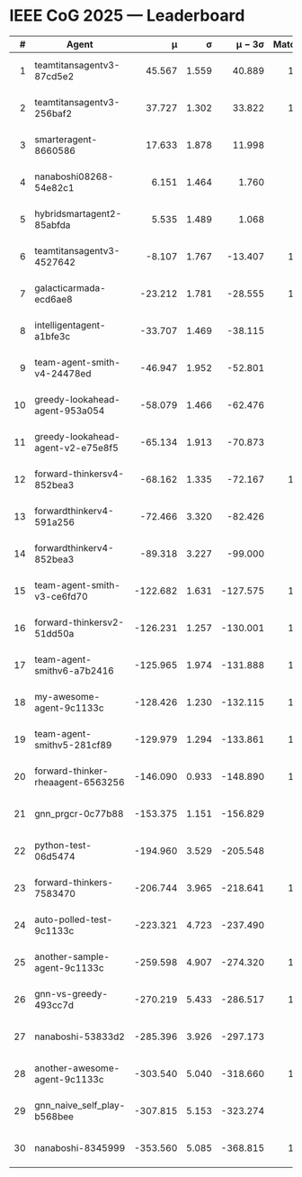 # IEEE CoG 2025 — Leaderboard

| # | Agent | μ | σ | μ − 3σ | Matches | Updated |
|---:|---|---:|---:|---:|---:|---|
| 1 | teamtitansagentv3-87cd5e2 | 45.567 | 1.559 | 40.889 | 1060 | 2025-08-27 02:58 |
| 2 | teamtitansagentv3-256baf2 | 37.727 | 1.302 | 33.822 | 1120 | 2025-08-27 02:58 |
| 3 | smarteragent-8660586 | 17.633 | 1.878 | 11.998 | 794 | 2025-08-27 02:58 |
| 4 | nanaboshi08268-54e82c1 | 6.151 | 1.464 | 1.760 | 940 | 2025-08-27 02:58 |
| 5 | hybridsmartagent2-85abfda | 5.535 | 1.489 | 1.068 | 733 | 2025-08-27 02:58 |
| 6 | teamtitansagentv3-4527642 | -8.107 | 1.767 | -13.407 | 1020 | 2025-08-27 02:58 |
| 7 | galacticarmada-ecd6ae8 | -23.212 | 1.781 | -28.555 | 1040 | 2025-08-27 02:58 |
| 8 | intelligentagent-a1bfe3c | -33.707 | 1.469 | -38.115 | 948 | 2025-08-27 02:58 |
| 9 | team-agent-smith-v4-24478ed | -46.947 | 1.952 | -52.801 | 900 | 2025-08-27 02:58 |
| 10 | greedy-lookahead-agent-953a054 | -58.079 | 1.466 | -62.476 | 958 | 2025-08-27 02:58 |
| 11 | greedy-lookahead-agent-v2-e75e8f5 | -65.134 | 1.913 | -70.873 | 938 | 2025-08-27 02:58 |
| 12 | forward-thinkersv4-852bea3 | -68.162 | 1.335 | -72.167 | 1104 | 2025-08-27 02:58 |
| 13 | forwardthinkerv4-591a256 | -72.466 | 3.320 | -82.426 | 932 | 2025-08-27 02:58 |
| 14 | forwardthinkerv4-852bea3 | -89.318 | 3.227 | -99.000 | 807 | 2025-08-27 02:58 |
| 15 | team-agent-smith-v3-ce6fd70 | -122.682 | 1.631 | -127.575 | 1160 | 2025-08-27 02:58 |
| 16 | forward-thinkersv2-51dd50a | -126.231 | 1.257 | -130.001 | 1022 | 2025-08-27 02:58 |
| 17 | team-agent-smithv6-a7b2416 | -125.965 | 1.974 | -131.888 | 1160 | 2025-08-27 02:58 |
| 18 | my-awesome-agent-9c1133c | -128.426 | 1.230 | -132.115 | 1400 | 2025-08-27 02:58 |
| 19 | team-agent-smithv5-281cf89 | -129.979 | 1.294 | -133.861 | 1140 | 2025-08-27 02:58 |
| 20 | forward-thinker-rheaagent-6563256 | -146.090 | 0.933 | -148.890 | 1122 | 2025-08-27 02:58 |
| 21 | gnn_prgcr-0c77b88 | -153.375 | 1.151 | -156.829 | 940 | 2025-08-27 02:58 |
| 22 | python-test-06d5474 | -194.960 | 3.529 | -205.548 | 840 | 2025-08-27 02:58 |
| 23 | forward-thinkers-7583470 | -206.744 | 3.965 | -218.641 | 1100 | 2025-08-27 02:58 |
| 24 | auto-polled-test-9c1133c | -223.321 | 4.723 | -237.490 | 760 | 2025-08-27 02:58 |
| 25 | another-sample-agent-9c1133c | -259.598 | 4.907 | -274.320 | 1200 | 2025-08-27 02:58 |
| 26 | gnn-vs-greedy-493cc7d | -270.219 | 5.433 | -286.517 | 1000 | 2025-08-27 02:58 |
| 27 | nanaboshi-53833d2 | -285.396 | 3.926 | -297.173 | 960 | 2025-08-27 02:58 |
| 28 | another-awesome-agent-9c1133c | -303.540 | 5.040 | -318.660 | 1120 | 2025-08-27 02:58 |
| 29 | gnn_naive_self_play-b568bee | -307.815 | 5.153 | -323.274 | 800 | 2025-08-27 02:58 |
| 30 | nanaboshi-8345999 | -353.560 | 5.085 | -368.815 | 1160 | 2025-08-27 02:58 |
